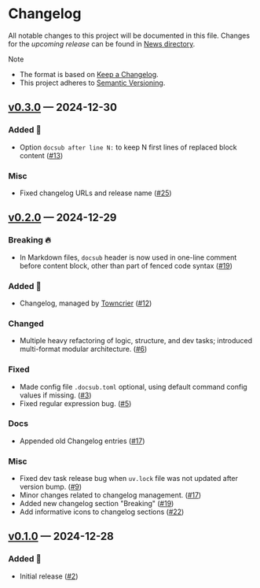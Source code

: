 # Changelog

All notable changes to this project will be documented in this file. Changes for the *upcoming release* can be found in [News directory](https://github.com/makukha/docsub/tree/main/src/docsub/news.d).

> [!NOTE]
> * The format is based on [Keep a Changelog](https://keepachangelog.com/en/1.0.0/).
> * This project adheres to [Semantic Versioning](https://semver.org/spec/v2.0.0.html).

<!-- towncrier release notes start -->

## [v0.3.0](https://github.com/makukha/docsub/releases/tag/v0.3.0) — 2024-12-30

### Added 🌿

- Option `docsub after line N:` to keep N first lines of replaced block content ([#13](https://github.com/makukha/docsub/issues/13))

### Misc

- Fixed changelog URLs and release name ([#25](https://github.com/makukha/docsub/issues/25))


## [v0.2.0](https://github.com/makukha/docsub/releases/tag/v0.2.0) — 2024-12-29

### Breaking 🔥

- In Markdown files, `docsub` header is now used in one-line comment before content block, other than part of fenced code syntax ([#19](https://github.com/makukha/docsub/issues/19))

### Added 🌿

- Changelog, managed by [Towncrier](https://towncrier.readthedocs.io) ([#12](https://github.com/makukha/docsub/issues/12))

### Changed

- Multiple heavy refactoring of logic, structure, and dev tasks; introduced multi-format modular architecture. ([#6](https://github.com/makukha/docsub/issues/6))

### Fixed

- Made config file `.docsub.toml` optional, using default command config values if missing. ([#3](https://github.com/makukha/docsub/issues/3))
- Fixed regular expression bug. ([#5](https://github.com/makukha/docsub/issues/5))

### Docs

- Appended old Changelog entries ([#17](https://github.com/makukha/docsub/issues/17))

### Misc

- Fixed dev task release bug when `uv.lock` file was not updated after version bump. ([#9](https://github.com/makukha/docsub/issues/9))
- Minor changes related to changelog management. ([#17](https://github.com/makukha/docsub/issues/17))
- Added new changelog section "Breaking" ([#19](https://github.com/makukha/docsub/issues/19))
- Add informative icons to changelog sections ([#22](https://github.com/makukha/docsub/issues/22))


## [v0.1.0](https://github.com/makukha/docsub/releases/tag/v0.1.0) — 2024-12-28

### Added 🌿

- Initial release ([#2](https://github.com/makukha/docsub/issues/2))
